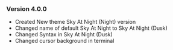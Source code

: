 ### Version 4.0.0

* Created New theme Sky At Night (Night) version
* Changed name of default Sky At Night to Sky At Night (Dusk)
* Changed Syntax in Sky At Night (Dusk)
* Changed cursor background in terminal
